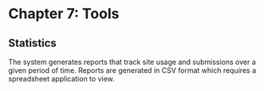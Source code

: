 # Chapter 7: Tools
## Statistics

The system generates reports that track site usage and submissions over a given period of time. Reports are generated in CSV format which requires a spreadsheet application to view.